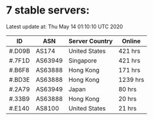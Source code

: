 # 7 stable servers:

Latest update at: Thu May 14 01:10:10 UTC 2020

| ID | ASN | Server Country | Online |
| -- | --- | -------------- | ------ |
| #.D09B | AS174 | United States | 421 hrs |
| #.7F1D | AS63949 | Singapore | 421 hrs |
| #.B6F8 | AS63888 | Hong Kong | 171 hrs |
| #.BD3E | AS63888 | Hong Kong | 1239 hrs |
| #.2A79 | AS63949 | Japan | 80 hrs |
| #.33B9 | AS63888 | Hong Kong | 20 hrs |
| #.E140 | AS8100 | United States | 21 hrs |

